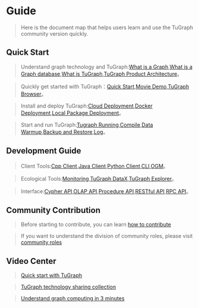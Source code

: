 # Guide

> Here is the document map that helps users learn and use the TuGraph community version quickly.

## Quick Start

> Understand graph technology and TuGraph:[What is a Graph](./2.introduction/1.what-is-graph.md),[What is a Graph database](./2.introduction/2.what-is-gdbms.md),[What is TuGraph](./2.introduction/3.what-is-tugraph.md),[TuGraph Product Architecture](./2.introduction/5.architecture.md)。

> Quickly get started with TuGraph：[Quick Start](./3.quick-start/1.preparation.md),[Movie Demo](./3.quick-start/2.demo/1.movie.md),[TuGraph Browser](./4.user-guide/1.tugraph-browser.md)。

> Install and deploy TuGraph:[Cloud Deployment](./5.developer-manual/1.installation/1.cloud-deployment.md),[Docker Deployment](./5.developer-manual/1.installation/2.docker-deployment.md),[Local Package Deployment](./5.developer-manual/1.installation/3.local-package-deployment.md)。

> Start and run TuGraph:[Tugraph Running](./5.developer-manual/2.running/2.tugraph-running.md),[Compile](./5.developer-manual/2.running/1.compile.md),[Data Warmup](./5.developer-manual/3.server-tools/4.data-warmup.md),[Backup and Restore](./5.developer-manual/3.server-tools/3.backup-and-restore.md),[Log](./5.developer-manual/5.ecosystem-tools/4.log.md)。

## Development Guide

> Client Tools:[Cpp Client](./5.developer-manual/4.client-tools/2.cpp-client.md),[Java Client](./5.developer-manual/4.client-tools/3.java-client.md),[Python Client](./5.developer-manual/4.client-tools/1.python-client.md),[CLI](./5.developer-manual/4.client-tools/5.tugraph-cli.md),[OGM](./5.developer-manual/4.client-tools/4.tugraph-ogm.md)。

> Ecological Tools:[Monitoring](./5.developer-manual/5.ecosystem-tools/1.monitoring.md),[TuGraph DataX](./5.developer-manual/5.ecosystem-tools/2.tugraph-datax.md),[TuGraph Explorer](./5.developer-manual/5.ecosystem-tools/3.tugraph-explorer.md)。

> Interface:[Cypher API](./5.developer-manual/6.interface/1.cypher.md),[OLAP API](./5.developer-manual/6.interface/2.olap/1.tutorial.md),[Procedure API](5.developer-manual/6.interface/3.procedure/1.procedure.md),[RESTful API](./5.developer-manual/6.interface/4.protocol/1.restful-api.md),[RPC API](./5.developer-manual/6.interface/4.protocol/2.rpc-api.md)。

## Community Contribution

> Before starting to contribute, you can learn [how to contribute](./6.community-manual/1.contributing.md)

> If you want to understand the division of community roles, please visit [community roles](./6.community-manual/2.community-roles.md)

## Video Center

> [Quick start with TuGraph](https://space.bilibili.com/1196053065/channel/seriesdetail?sid=2593741)

> [TuGraph technology sharing collection](https://space.bilibili.com/1196053065/channel/seriesdetail?sid=3009777)

> [Understand graph computing in 3 minutes](https://www.bilibili.com/video/BV15U4y1r7AW/?spm_id_from=333.999.0.0)

